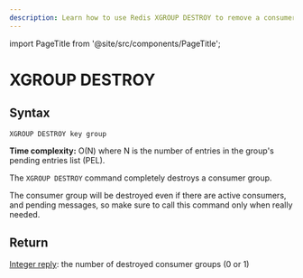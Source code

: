 ```yaml
---
description: Learn how to use Redis XGROUP DESTROY to remove a consumer group.
---
```


import PageTitle from '@site/src/components/PageTitle';

# XGROUP DESTROY

<PageTitle title="Redis XGROUP DESTROY Command (Documentation) | Dragonfly" />

## Syntax

    XGROUP DESTROY key group

**Time complexity:** O(N) where N is the number of entries in the group's pending entries list (PEL).

The `XGROUP DESTROY` command completely destroys a consumer group.

The consumer group will be destroyed even if there are active consumers, and pending messages, so make sure to call this command only when really needed.

## Return

[Integer reply](https://redis.io/docs/latest/develop/reference/protocol-spec/#integers): the number of destroyed consumer groups (0 or 1)
